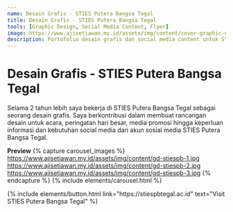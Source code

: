 ```yaml
---
name: Desain Grafis - STIES Putera Bangsa Tegal
title: Desain Grafis - STIES Putera Bangsa Tegal 
tools: [Graphic Design, Social Media Content, Flyer]
image: https://www.ajisetiawan.my.id/assets/img/content/cover-graphic-design.jpg
description: Portofolio desain grafis dan social media content untuk STIES Putera Bangsa Tegal.
---
```


# Desain Grafis - STIES Putera Bangsa Tegal

Selama 2 tahun lebih saya bekerja di STIES Putera Bangsa Tegal sebagai seorang desain grafis. Saya berkontribusi dalam membuat rancangan desain untuk acara, peringatan hari besar, media promosi hingga keperluan informasi dan kebutuhan social media dari akun sosial media STIES Putera Bangsa Tegal.

**Preview**
{% capture carousel_images %}
https://www.ajisetiawan.my.id/assets/img/content/gd-stiespb-1.jpg
https://www.ajisetiawan.my.id/assets/img/content/gd-stiespb-2.jpg
https://www.ajisetiawan.my.id/assets/img/content/gd-stiespb-3.jpg
{% endcapture %}
{% include elements/carousel.html %}

<p class="text-center">
{% include elements/button.html link="https://stiespbtegal.ac.id" text="Visit STIES Putera Bangsa Tegal" %}
</p>

